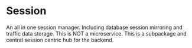 # Session

An all in one session manager. Including database session mirroring and traffic data storage.
This is NOT a microservice. This is a subpackage and central session centric hub for the backend.
